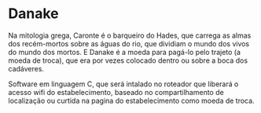 # Danake

Na mitologia grega, Caronte é o barqueiro do Hades, que carrega as almas dos recém-mortos sobre as águas do rio, que dividiam o mundo dos vivos do mundo dos mortos. E Danake é a moeda para pagá-lo pelo trajeto (a moeda de troca), que era por vezes colocado dentro ou sobre a boca dos cadáveres.

Software em linguagem C, que será intalado no roteador que liberará o acesso wifi do estabelecimento, baseado no compartilhamento de localização ou curtida na pagina do estabelecimento como moeda de troca. 
